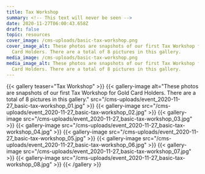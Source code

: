 ```yaml
---
title: Tax Workshop
summary: <!-- This text will never be seen -->
date: 2020-11-27T06:00:43.658Z
draft: false
topic: resources
cover_image: /cms-uploads/basic-tax-workshop.png
cover_image_alt: These photos are snapshots of our first Tax Workshop for Gold
  Card Holders. There are a total of 8 pictures in this gallery.
media_image: /cms-uploads/basic-tax-workshop.png
media_image_alt: These photos are snapshots of our first Tax Workshop for Gold
  Card Holders. There are a total of 8 pictures in this gallery.
---
```

{{< gallery teaser="Tax Workshop" >}}
{{< gallery-image alt="These photos are snapshots of our first Tax Workshop for Gold Card Holders. There are a total of 8 pictures in this gallery." src="/cms-uploads/event_2020-11-27_basic-tax-workshop_01.jpg" >}}
{{< gallery-image src="/cms-uploads/event_2020-11-27_basic-tax-workshop_02.jpg" >}}
{{< gallery-image src="/cms-uploads/event_2020-11-27_basic-tax-workshop_03.jpg" >}}
{{< gallery-image src="/cms-uploads/event_2020-11-27_basic-tax-workshop_04.jpg" >}}
{{< gallery-image src="/cms-uploads/event_2020-11-27_basic-tax-workshop_05.jpg" >}}
{{< gallery-image src="/cms-uploads/event_2020-11-27_basic-tax-workshop_06.jpg" >}}
{{< gallery-image src="/cms-uploads/event_2020-11-27_basic-tax-workshop_07.jpg" >}}
{{< gallery-image src="/cms-uploads/event_2020-11-27_basic-tax-workshop_08.jpg" >}}
{{< /gallery >}}